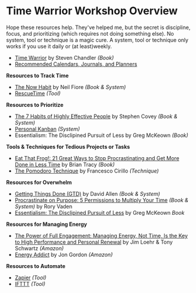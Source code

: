 # Time Warrior Workshop Overview

Hope these resources help. They've helped me, but the secret is discipline, focus, and prioritizing (which requires not doing something else). No system, tool or technique is a magic cure. A system, tool or technique only works if you use it daily or (at least)weekly.

* [Time Warrior](timewarrior.md) by Steven Chandler *(Book)*
* [Recommended Calendars, Journals, and Planners](cals_journals_and_planners.md)

**Resources to Track Time**

* [The Now Habit](now.md) by Neil Fiore *(Book &amp; System)*
* [RescueTime](http://rescuetime.com) *(Tool)* 

**Resources to Prioritize**

* [The 7 Habits of Highly Effective People](habit.md) by Stephen Covey *(Book &amp; System)*
* [Personal Kanban](kanban.md) *(System)* 
* Essentialism: The Disclipined Pursuit of Less by Greg McKeown *(Book)*

**Tools &amp; Techniques for Tedious Projects or Tasks**

* [Eat That Frog!: 21 Great Ways to Stop Procrastinating and Get More Done in Less Time](frog.md) by Brian Tracy *(Book)*
* [The Pomodoro Technique](pomodoro.md) by Francesco Cirillo *(Technique)*

**Resources for Overwhelm**

* [Getting Things Done (GTD)](GTD.md) by David Allen *(Book &amp; System)*
* [Procrastinate on Purpose: 5 Permissions to Multiply Your Time](procrastinate.md) *(Book &amp; System)* by Rory Vaden 
* [Essentialism: The Disclipined Pursuit of Less](https://www.amazon.com/Essentialism-Disciplined-Pursuit-Greg-McKeown-ebook/dp/B00G1J1D28) by Greg McKeown *Book*

**Resources for Managing Energy**

* [The Power of Full Engagement: Managing Energy, Not Time, Is the Key to High Performance and Personal Renewal](http://www.amazon.com/The-Power-Full-Engagement-Performance/dp/0743226755/ref=sr_1_5?ie=UTF8&qid=1358355636&sr=8-5&keywords=tony+schwartz) by Jim Loehr & Tony Schwartz *(Amazon)*
* [Energy Addict](https://www.amazon.com/Energy-Addict-Physical-Spiritual-Energize-ebook/dp/B01GOH70N2) by Jon Gordon *(Amazon)*

**Resources to Automate**

* [Zapier](http://zapier.com) *(Tool)*
* [IFTTT](https://ifttt.com/) *(Tool)*
